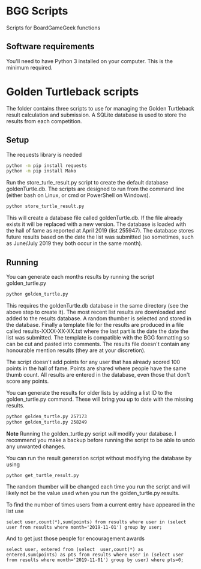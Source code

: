 # BGG Scripts
Scripts for BoardGameGeek functions

## Software requirements

You'll need to have Python 3 installed on your computer. This is the minimum required. 

# Golden Turtleback scripts

The folder contains three scripts to use for managing the Golden Turtleback result calculation and submission.
A SQLite database is used to store the results from each competition.

## Setup

The requests library is needed

```bash
python -m pip install requests
python -m pip install Mako
```

Run the store_turle_result.py script to create the default database goldenTurtle.db. The scripts are designed to run 
from the command line (either bash on Linux, or cmd or PowerShell on Windows).

```bash
python store_turtle_result.py
```

This will create a database file called goldenTurtle.db. If the file already exists it will be replaced with a 
new version. The database is loaded with the hall of fame as reported at April 2019 (list 255947). The database
stores future results based on the date the list was submitted (so sometimes, such as June/July 2019 they both
occur in the same month).

## Running

You can generate each months results by running the script golden_turtle.py

```bash
python golden_turtle.py
```

This requires the goldenTurtle.db database in the same directory (see the above step to create it). The most recent
list results are downloaded and added to the results database. A random thumber is selected and stored in the database.
Finally a template file for the results are produced in a file called results-XXXX-XX-XX.txt where the last part is 
the date the date the list was submitted. The template is compatible with the BGG formatting so can be cut and pasted
into comments. The results file doesn't contain any honourable mention results (they are at your discretion).

The script doesn't add points for any user that has already scored 100 points in the hall of fame. Points are 
shared where people have the same thumb count. All results are entered in the database, even those that don't score 
any points.

You can generate the results for older lists by adding a list ID to the golden_turtle.py command. These will bring you
up to date with the missing results.

```bash
python golden_turtle.py 257173
python golden_turtle.py 258249
```
**Note** Running the golden_turtle.py script *will* modify your database. I recommend you make a backup before
running the script to be able to undo any unwanted changes.

You can run the result generation script without modifying the database by using

```bash
python get_turtle_result.py
```

The random thumber will be changed each time you run the script and will likely not be the value used when
you run the golden_turtle.py results.


To find the number of times users from a current entry have appeared in the list use
```
select user,count(*),sum(points) from results where user in (select user from results where month='2019-11-01') group by user;
```

And to get just those people for encouragement awards

```
select user, entered from (select  user,count(*) as entered,sum(points) as pts from results where user in (select user from results where month='2019-11-01') group by user) where pts=0;
```
